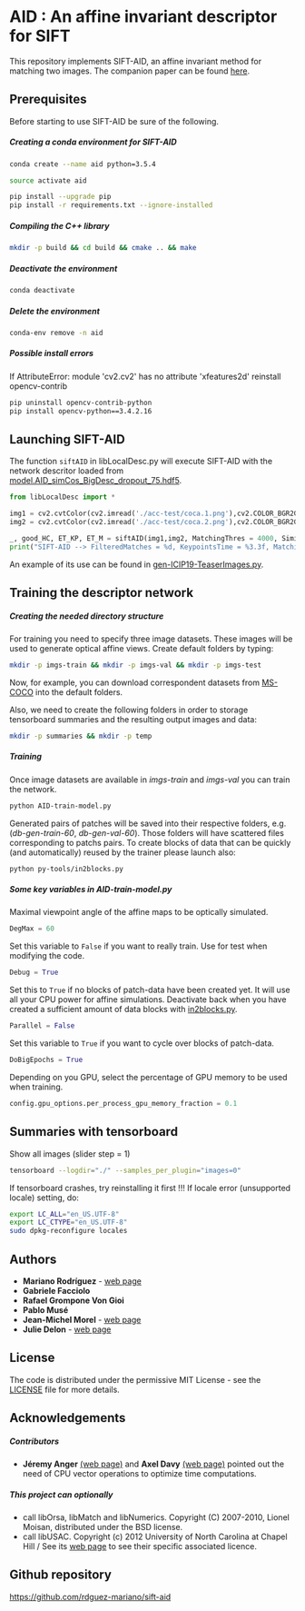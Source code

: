 # AID : An affine invariant descriptor for SIFT

This repository implements SIFT-AID, an affine invariant method for matching two images. The companion paper can be found [here](https://rdguez-mariano.github.io/pages/sift-aid).

## Prerequisites

Before starting to use SIFT-AID be sure of the following.

##### Creating a conda environment for SIFT-AID

```bash
conda create --name aid python=3.5.4

source activate aid

pip install --upgrade pip
pip install -r requirements.txt --ignore-installed
```

##### Compiling the C++ library

```bash
mkdir -p build && cd build && cmake .. && make
```

##### Deactivate the environment

```bash
conda deactivate
```

##### Delete the environment

```bash
conda-env remove -n aid
```

##### Possible install errors

If AttributeError: module 'cv2.cv2' has no attribute 'xfeatures2d' reinstall opencv-contrib

```bash
pip uninstall opencv-contrib-python
pip install opencv-python==3.4.2.16
```

## Launching SIFT-AID

The function `siftAID` in libLocalDesc.py will execute SIFT-AID with the network descritor loaded from [model.AID_simCos_BigDesc_dropout_75.hdf5](model-data/model.AID_simCos_BigDesc_dropout_75.hdf5).

```python
from libLocalDesc import *

img1 = cv2.cvtColor(cv2.imread('./acc-test/coca.1.png'),cv2.COLOR_BGR2GRAY)
img2 = cv2.cvtColor(cv2.imread('./acc-test/coca.2.png'),cv2.COLOR_BGR2GRAY)

_, good_HC, ET_KP, ET_M = siftAID(img1,img2, MatchingThres = 4000, Simi = 'SignProx', Visual=True)
print("SIFT-AID --> FilteredMatches = %d, KeypointsTime = %3.3f, MatchingTime = %3.3f" %(len(good_HC),ET_KP,ET_M))
```
An example of its use can be found in [gen-ICIP19-TeaserImages.py](py-tools/gen-ICIP19-TeaserImages.py).

## Training the descriptor network

##### Creating the needed directory structure

For training you need to specify three image datasets. These images will be used to generate optical affine views. Create default folders by typing:

```bash
mkdir -p imgs-train && mkdir -p imgs-val && mkdir -p imgs-test
```

Now, for example, you can download correspondent datasets from [MS-COCO](http://cocodataset.org) into the default folders.

Also, we need to create the following folders in order to storage tensorboard summaries and the resulting output images and data:

```bash
mkdir -p summaries && mkdir -p temp
```

##### Training

Once image datasets are available in *imgs-train* and *imgs-val* you can train the network.

```bash
python AID-train-model.py
```

Generated pairs of patches will be saved into their respective folders, e.g. (*db-gen-train-60*, *db-gen-val-60*). Those folders will have scattered files corresponding to patchs pairs. To create blocks of data that can be quickly (and automatically) reused by the trainer please launch also:

```bash
python py-tools/in2blocks.py
```

##### Some key variables in AID-train-model.py

Maximal viewpoint angle of the affine maps to be optically simulated.

```python
DegMax = 60
```

Set this variable to `False` if you want to really train. Use for test when modifying the code.

```python
Debug = True
```

Set this to `True` if no blocks of patch-data have been created yet. It will use all your CPU power for affine simulations. Deactivate back when you have created a sufficient amount of data blocks with [in2blocks.py](py-tools/in2blocks.py).

```python
Parallel = False
```

Set this variable to `True` if you want to cycle over blocks of patch-data.

```python
DoBigEpochs = True
```

Depending on you GPU, select the percentage of GPU memory to be used when training.

```python
config.gpu_options.per_process_gpu_memory_fraction = 0.1
```

## Summaries with tensorboard

Show all images (slider step = 1)

```bash
tensorboard --logdir="./" --samples_per_plugin="images=0"
```

If tensorboard crashes, try reinstalling it first !!! If locale error (unsupported locale) setting, do:

```bash
export LC_ALL="en_US.UTF-8"
export LC_CTYPE="en_US.UTF-8"
sudo dpkg-reconfigure locales
```

## Authors

* **Mariano Rodríguez** - [web page](https://rdguez-mariano.github.io/)
* **Gabriele Facciolo**
* **Rafael Grompone Von Gioi**
* **Pablo Musé**
* **Jean-Michel Morel** - [web page](https://sites.google.com/site/jeanmichelmorelcmlaenscachan/)
* **Julie Delon** - [web page](https://delon.wp.imt.fr/)


## License

The code is distributed under the permissive MIT License - see the [LICENSE](LICENSE) file for more details.

## Acknowledgements

##### Contributors

* **Jéremy Anger** [(web page)](http://dev.ipol.im/~anger/) and **Axel Davy** [(web page)](http://dev.ipol.im/~adavy/) pointed out the need of CPU vector operations to optimize time computations.

##### This project can optionally

* call libOrsa, libMatch and libNumerics. Copyright (C) 2007-2010, Lionel Moisan, distributed under the BSD license.
* call libUSAC. Copyright (c) 2012 University of North Carolina at Chapel Hill / See its [web page](http://www.cs.unc.edu/~rraguram/usac/) to see their specific associated licence.

## Github repository

<https://github.com/rdguez-mariano/sift-aid>
